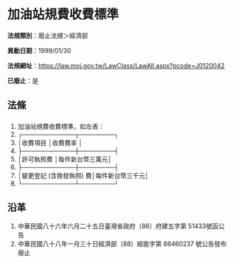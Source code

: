 # 加油站規費收費標準

**法規類別**：廢止法規＞經濟部

**異動日期**：1999/01/30  

**法規網址**：https://law.moj.gov.tw/LawClass/LawAll.aspx?pcode=J0120042

**已廢止**：是



## 法條
##### 
1. 加油站規費收費標準，如左表：
1. ┌────────────┬────────┐
1. │收費項目                │收費費率        │
1. ├────────────┼────────┤
1. │許可執照費              │每件新台幣三萬元│
1. ├────────────┼────────┤
1. │變更登記 (含換發執照) 費│每件新台幣三千元│
1. └────────────┴────────┘

## 沿革
1. 中華民國八十六年六月二十五日臺灣省政府（86）府建五字第 51433號函公告
1. 中華民國八十八年一月三十日經濟部（88）經能字第 88460237 號公告發布廢止
